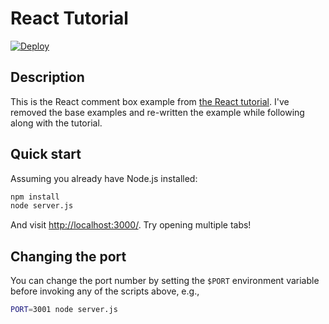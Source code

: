 # React Tutorial

[![Deploy](https://www.herokucdn.com/deploy/button.png)](https://heroku.com/deploy)

## Description

This is the React comment box example from [the React tutorial](http://facebook.github.io/react/docs/tutorial.html). I've removed the base examples and re-written the example while following along with the tutorial.

## Quick start

Assuming you already have Node.js installed:

```sh
npm install
node server.js
```

And visit <http://localhost:3000/>. Try opening multiple tabs!

## Changing the port

You can change the port number by setting the `$PORT` environment variable before invoking any of the scripts above, e.g.,

```sh
PORT=3001 node server.js
```
